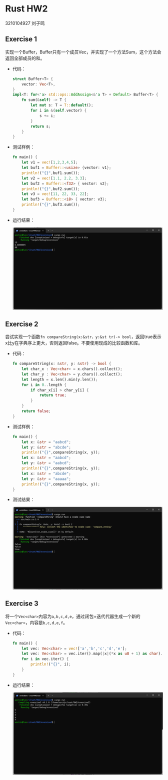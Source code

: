 # Rust HW2



3210104927   刘子鸣



## Exercise 1



实现一个Buffer<T>，Buffer只有一个成员Vec<T>，并实现了一个方法Sum，这个方法会返回全部成员的和。



- 代码：

  ```rust
  struct Buffer<T> {
      vector: Vec<T>,
  }
  impl<T: for<'a> std::ops::AddAssign<&'a T> + Default> Buffer<T> {
      fn sum(&self) -> T {
          let mut s: T = T::default();
          for i in &(self.vector) {
              s += i;
          }
          return s;
      }
  }
  ```

- 测试样例：

  ```rust
  fn main() {
      let v1 = vec![1,2,3,4,5];
      let buf1 = Buffer::<usize> {vector: v1};
      println!("{}",buf1.sum());
      let v2 = vec![1.1, 2.2, 3.3];
      let buf2 = Buffer::<f32> { vector: v2};
      println!("{}",buf2.sum());
      let v3 = vec![11, 22, 33, 22];
      let buf3 = Buffer::<i8> { vector: v3};
      println!("{}",buf3.sum());
  }
  ```

- 运行结果：

  ![image-20230905142318867](/images/image-20230905142318867.png)



## Exercise 2



尝试实现一个函数`fn compareString(x:&str，y:&st tr)-> bool`，返回true表示x比y在字典序上更大，否则返回false。不要使用现成的比较函数和库。



- 代码：

  ```rust
  fn compareString(x: &str, y: &str) -> bool {
      let char_x : Vec<char> = x.chars().collect();
      let char_y : Vec<char> = y.chars().collect();
      let length = x.len().min(y.len());
      for i in 0..length {
          if char_x[i] > char_y[i] {
              return true;
          }
      }
      return false;
  }
  ```

- 测试样例：

  ```rust
  fn main() {
      let x: &str = "aabcd";
      let y: &str = "abcde";
      println!("{}",compareString(x, y));
      let x: &str = "aabcd";
      let y: &str = "aabcd";
      println!("{}",compareString(x, y));
      let x: &str = "abcde";
      let y: &str = "aaaaa";
      println!("{}",compareString(x, y));
  }
  ```

- 测试结果：

  ![image-20230905144151704](/images/image-20230905144151704.png)



## Exercise 3



将一个`Vec<char>`内容为`a,b,c,d,e`，通过闭包+迭代代器生成一个新的`Vec<char>`，内容是`b,c,d,e,f`。



- 代码：

  ```rust
  fn main() {
      let vec: Vec<char> = vec!['a','b','c','d','e'];
      let vec: Vec<char> = vec.iter().map(|x|(*x as u8 + 1) as char).collect::<Vec<char>>();
      for i in vec.iter() {
          println!("{}", i);
      }
  }
  ```

- 运行结果：

  ![image-20230905170447053](/images/image-20230905170447053.png)



